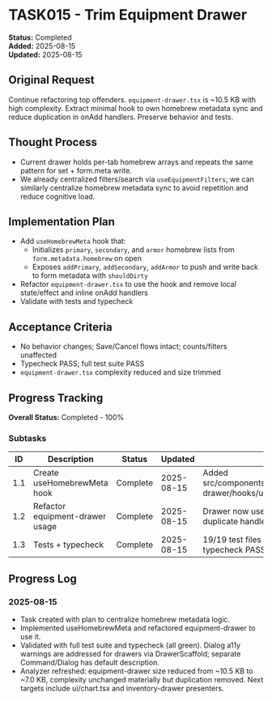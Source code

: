 # TASK015 - Trim Equipment Drawer

**Status:** Completed  
**Added:** 2025-08-15  
**Updated:** 2025-08-15

## Original Request

Continue refactoring top offenders. `equipment-drawer.tsx` is ~10.5 KB with high complexity. Extract minimal hook to own homebrew metadata sync and reduce duplication in onAdd handlers. Preserve behavior and tests.

## Thought Process

- Current drawer holds per-tab homebrew arrays and repeats the same pattern for set + form.meta write.
- We already centralized filters/search via `useEquipmentFilters`; we can similarly centralize homebrew metadata sync to avoid repetition and reduce cognitive load.

## Implementation Plan

- Add `useHomebrewMeta` hook that:
  - Initializes `primary`, `secondary`, and `armor` homebrew lists from `form.metadata.homebrew` on open
  - Exposes `addPrimary`, `addSecondary`, `addArmor` to push and write back to form metadata with `shouldDirty`
- Refactor `equipment-drawer.tsx` to use the hook and remove local state/effect and inline onAdd handlers
- Validate with tests and typecheck

## Acceptance Criteria

- No behavior changes; Save/Cancel flows intact; counts/filters unaffected
- Typecheck PASS; full test suite PASS
- `equipment-drawer.tsx` complexity reduced and size trimmed

## Progress Tracking

**Overall Status:** Completed - 100%

### Subtasks

| ID  | Description                     | Status   | Updated    | Notes                                                                       |
| --- | ------------------------------- | -------- | ---------- | --------------------------------------------------------------------------- |
| 1.1 | Create useHomebrewMeta hook     | Complete | 2025-08-15 | Added src/components/characters/equipment-drawer/hooks/use-homebrew-meta.ts |
| 1.2 | Refactor equipment-drawer usage | Complete | 2025-08-15 | Drawer now uses hook; removed duplicate handlers/state                      |
| 1.3 | Tests + typecheck               | Complete | 2025-08-15 | 19/19 test files PASS (49 tests); typecheck PASS                            |

## Progress Log

### 2025-08-15

- Task created with plan to centralize homebrew metadata logic.
- Implemented useHomebrewMeta and refactored equipment-drawer to use it.
- Validated with full test suite and typecheck (all green). Dialog a11y warnings are addressed for drawers via DrawerScaffold; separate Command/Dialog has default description.
- Analyzer refreshed: equipment-drawer size reduced from ~10.5 KB to ~7.0 KB, complexity unchanged materially but duplication removed. Next targets include ui/chart.tsx and inventory-drawer presenters.
